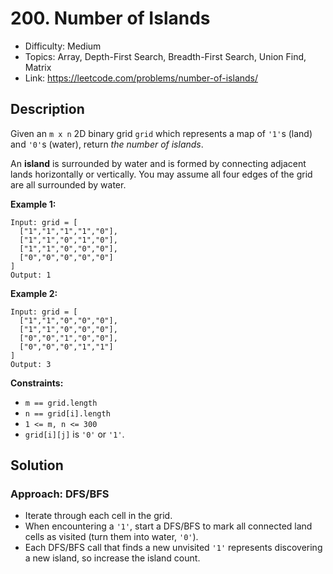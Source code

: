 # 200. Number of Islands

- Difficulty: Medium
- Topics: Array, Depth-First Search, Breadth-First Search, Union Find, Matrix
- Link: https://leetcode.com/problems/number-of-islands/

## Description

Given an `m x n` 2D binary grid `grid` which represents a map of `'1'`s (land) and `'0'`s (water), return _the number of islands_.

An **island** is surrounded by water and is formed by connecting adjacent lands horizontally or vertically. You may assume all four edges of the grid are all surrounded by water.

**Example 1:**

```
Input: grid = [
  ["1","1","1","1","0"],
  ["1","1","0","1","0"],
  ["1","1","0","0","0"],
  ["0","0","0","0","0"]
]
Output: 1
```

**Example 2:**

```
Input: grid = [
  ["1","1","0","0","0"],
  ["1","1","0","0","0"],
  ["0","0","1","0","0"],
  ["0","0","0","1","1"]
]
Output: 3
```

**Constraints:**

- `m == grid.length`
- `n == grid[i].length`
- `1 <= m, n <= 300`
- `grid[i][j]` is `'0'` or `'1'`.

## Solution

### Approach: DFS/BFS

- Iterate through each cell in the grid.
- When encountering a `'1'`, start a DFS/BFS to mark all connected land cells as visited (turn them into water, `'0'`).
- Each DFS/BFS call that finds a new unvisited `'1'` represents discovering a new island, so increase the island count.

